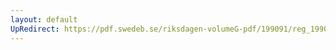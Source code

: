 ```yaml
---
layout: default
UpRedirect: https://pdf.swedeb.se/riksdagen-volumeG-pdf/199091/reg_199091/reg_199091_0280.pdf
---
```

